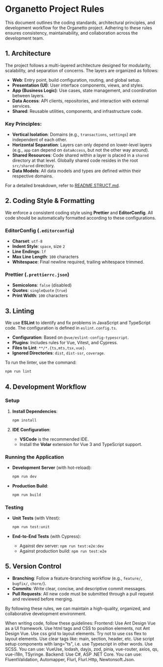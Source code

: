 # Organetto Project Rules

This document outlines the coding standards, architectural principles, and development workflow for the Organetto project. Adhering to these rules ensures consistency, maintainability, and collaboration across the development team.

## 1. Architecture

The project follows a multi-layered architecture designed for modularity, scalability, and separation of concerns. The layers are organized as follows:

- **Web**: Entry point, build configuration, routing, and global setup.
- **Presentation (UI)**: User interface components, views, and styles.
- **App (Business Logic)**: Use cases, state management, and coordination between layers.
- **Data Access**: API clients, repositories, and interaction with external services.
- **Shared**: Reusable utilities, components, and infrastructure code.

### Key Principles:

- **Vertical Isolation**: Domains (e.g., `transactions`, `settings`) are independent of each other.
- **Horizontal Separation**: Layers can only depend on lower-level layers (e.g., `app` can depend on `dataAccess`, but not the other way around).
- **Shared Resources**: Code shared within a layer is placed in a `shared` directory at that level. Globally shared code resides in the root `src/shared` directory.
- **Data Models**: All data models and types are defined within their respective domains.

For a detailed breakdown, refer to [README.STRUCT.md](README.STRUCT.md).

## 2. Coding Style & Formatting

We enforce a consistent coding style using **Prettier** and **EditorConfig**. All code should be automatically formatted according to these configurations.

### EditorConfig (`.editorconfig`)

- **Charset**: `utf-8`
- **Indent Style**: `space`, size `2`
- **Line Endings**: `lf`
- **Max Line Length**: `100` characters
- **Whitespace**: Final newline required, trailing whitespace trimmed.

### Prettier (`.prettierrc.json`)

- **Semicolons**: `false` (disabled)
- **Quotes**: `singleQuote` (`true`)
- **Print Width**: `100` characters

## 3. Linting

We use **ESLint** to identify and fix problems in JavaScript and TypeScript code. The configuration is defined in `eslint.config.ts`.

- **Configuration**: Based on `@vue/eslint-config-typescript`.
- **Plugins**: Includes rules for Vue, Vitest, and Cypress.
- **Files to Lint**: `**/*.{ts,mts,tsx,vue}`.
- **Ignored Directories**: `dist`, `dist-ssr`, `coverage`.

To run the linter, use the command:

```sh
npm run lint
```

## 4. Development Workflow

### Setup

1.  **Install Dependencies**:

    ```sh
    npm install
    ```

2.  **IDE Configuration**:
    - **VSCode** is the recommended IDE.
    - Install the **Volar** extension for Vue 3 and TypeScript support.

### Running the Application

- **Development Server** (with hot-reload):

  ```sh
  npm run dev
  ```

- **Production Build**:

  ```sh
  npm run build
  ```

### Testing

- **Unit Tests** (with Vitest):

  ```sh
  npm run test:unit
  ```

- **End-to-End Tests** (with Cypress):
  - Against dev server: `npm run test:e2e:dev`
  - Against production build: `npm run test:e2e`

## 5. Version Control

- **Branching**: Follow a feature-branching workflow (e.g., `feature/`, `bugfix/`, `chore/`).
- **Commits**: Write clear, concise, and descriptive commit messages.
- **Pull Requests**: All new code must be submitted through a pull request and reviewed before merging.

By following these rules, we can maintain a high-quality, organized, and collaborative development environment.

When writing code, follow these guidelines:
Frontend:
Use Ant Design Vue as a UI framework. Use html tags and CSS to position elements, not Ant Design Vue. Use css grid to layout elements. Try not to use css flex to layout elements. Use clear tags like: main, section, header, etc. Use script setup components with lang="ts", i.e. use Typescript in other words. Use SCSS. You can use: VueUse, lodash, dayjs, zod, pinia, vue-router, axios, qs, vue-i18n, TSyringe.
Backend:
Use C#, ASP .NET Core. You can use: FluentValidation, Automapper, Flurl, Flurl.Http, Newtonsoft.Json.
